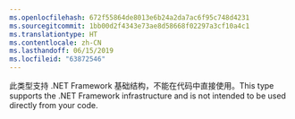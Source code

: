 ```yaml
---
ms.openlocfilehash: 672f55864de8013e6b24a2da7ac6f95c748d4231
ms.sourcegitcommit: 1bb00d2f4343e73ae8d58668f02297a3cf10a4c1
ms.translationtype: HT
ms.contentlocale: zh-CN
ms.lasthandoff: 06/15/2019
ms.locfileid: "63872546"
---
```

<span data-ttu-id="3c327-101">此类型支持 .NET Framework 基础结构，不能在代码中直接使用。</span><span class="sxs-lookup"><span data-stu-id="3c327-101">This type supports the .NET Framework infrastructure and is not intended to be used directly from your code.</span></span>